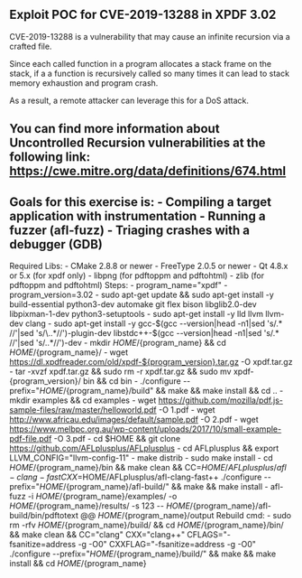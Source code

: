 Exploit POC for CVE-2019-13288 in XPDF 3.02
-----------------------------------------------------------------------------------------
CVE-2019-13288 is a vulnerability that may cause an infinite recursion via a crafted file.

Since each called function in a program allocates a stack frame on the stack, if a a function is recursively called so many times it can lead to stack memory exhaustion and program crash.

As a result, a remote attacker can leverage this for a DoS attack.

You can find more information about Uncontrolled Recursion vulnerabilities at the following link: https://cwe.mitre.org/data/definitions/674.html
-----------------------------------------------------------------------------------------
Goals for this exercise is:
    - Compiling a target application with instrumentation
    - Running a fuzzer (afl-fuzz)
    - Triaging crashes with a debugger (GDB)
-----------------------------------------------------------------------------------------
Required Libs:
    - CMake 2.8.8 or newer
    - FreeType 2.0.5 or newer
    - Qt 4.8.x or 5.x (for xpdf only)
    - libpng (for pdftoppm and pdftohtml)
    - zlib (for pdftoppm and pdftohtml)
Steps:
    - program_name="xpdf"
    - program_version=3.02
    - sudo apt-get update && sudo apt-get install -y build-essential python3-dev automake git flex bison libglib2.0-dev libpixman-1-dev python3-setuptools
    - sudo apt-get install -y lld llvm llvm-dev clang <!-- sudo apt-get install -y lld-11 llvm-11 llvm-11-dev clang-11 -->
    - sudo apt-get install -y gcc-$(gcc --version|head -n1|sed 's/.* //'|sed 's/\..*//')-plugin-dev libstdc++-$(gcc --version|head -n1|sed 's/.* //'|sed 's/\..*//')-dev
    - mkdir $HOME/${program_name} && cd $HOME/${program_name}/
    - wget https://dl.xpdfreader.com/old/xpdf-${program_version}.tar.gz -O xpdf.tar.gz
    - tar -xvzf xpdf.tar.gz && sudo rm -r xpdf.tar.gz && sudo mv xpdf-{program_version}/ bin && cd bin
    - ./configure --prefix="$HOME/${program_name}/build" && make && make install && cd ..
    - mkdir examples && cd examples
    - wget https://github.com/mozilla/pdf.js-sample-files/raw/master/helloworld.pdf -O 1.pdf
    - wget http://www.africau.edu/images/default/sample.pdf -O 2.pdf
    - wget https://www.melbpc.org.au/wp-content/uploads/2017/10/small-example-pdf-file.pdf -O 3.pdf
    - cd $HOME && git clone https://github.com/AFLplusplus/AFLplusplus
    - cd AFLplusplus && export LLVM_CONFIG="llvm-config-11"
    - make distrib
    - sudo make install
    - cd $HOME/${program_name}/bin && make clean && CC=$HOME/AFLplusplus/afl-clang-fast CXX=$HOME/AFLplusplus/afl-clang-fast++ ./configure --prefix="$HOME/${program_name}/afl-build/" && make && make install
    - afl-fuzz -i $HOME/${program_name}/examples/ -o $HOME/${program_name}/results/ -s 123 -- $HOME/${program_name}/afl-build/bin/pdftotext @@ $HOME/${program_name}/output
Rebuild cmd:
    - sudo rm -rfv $HOME/${program_name}/build/ && cd $HOME/${program_name}/bin/ && make clean && CC="clang" CXX="clang++" CFLAGS="-fsanitize=address -g -O0" CXXFLAG="-fsanitize=address -g -O0" ./configure --prefix="$HOME/${program_name}/build/" && make && make install && cd $HOME/${program_name}
